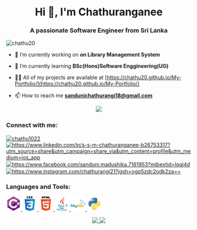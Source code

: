 <h1 align="center">Hi 👋, I'm Chathuranganee</h1>
<h3 align="center">A passionate Software Engineer from Sri Lanka</h3>

<p align="left"> <img src="https://komarev.com/ghpvc/?username=chathu20&label=Profile%20views&color=0e75b6&style=flat" alt="chathu20" /> </p>

- 🔭 I’m currently working on **on Library Management System**

- 🌱 I’m currently learning **BSc(Hons)Software Enggineering(UG)**

- 👨‍💻 All of my projects are available at [https://chathu20.github.io/My-Portfolio/](https://chathu20.github.io/My-Portfolio/)

- 📫 How to reach me **sandunichathurangi18@gmail.com**


<p align="center">
  <img height="180em" src="https://github-readme-streak-stats.herokuapp.com/?user=AdityaKanoi2001&theme=dark&hide_border=true"/>
</p>
<h3 align="left">Connect with me:</h3>
<p align="left">
<a href="https://twitter.com/chathu1022" target="blank"><img align="center" src="https://raw.githubusercontent.com/rahuldkjain/github-profile-readme-generator/master/src/images/icons/Social/twitter.svg" alt="chathu1022" height="30" width="40" /></a>
<a href="https://linkedin.com/in/https://www.linkedin.com/in/s-s-m-chathuranganee-b26753317?utm_source=share&utm_campaign=share_via&utm_content=profile&utm_medium=ios_app" target="blank"><img align="center" src="https://raw.githubusercontent.com/rahuldkjain/github-profile-readme-generator/master/src/images/icons/Social/linked-in-alt.svg" alt="https://www.linkedin.com/in/s-s-m-chathuranganee-b26753317?utm_source=share&utm_campaign=share_via&utm_content=profile&utm_medium=ios_app" height="30" width="40" /></a>
<a href="https://fb.com/https://www.facebook.com/sanduni.madushika.7161953?mibextid=lqqj4d" target="blank"><img align="center" src="https://raw.githubusercontent.com/rahuldkjain/github-profile-readme-generator/master/src/images/icons/Social/facebook.svg" alt="https://www.facebook.com/sanduni.madushika.7161953?mibextid=lqqj4d" height="30" width="40" /></a>
<a href="https://instagram.com/https://www.instagram.com/chathurangi21?igsh=ogq5zdc2odk2za==" target="blank"><img align="center" src="https://raw.githubusercontent.com/rahuldkjain/github-profile-readme-generator/master/src/images/icons/Social/instagram.svg" alt="https://www.instagram.com/chathurangi21?igsh=ogq5zdc2odk2za==" height="30" width="40" /></a>
</p>

<h3 align="left">Languages and Tools:</h3>
<p align="left"> <a href="https://www.w3schools.com/cs/" target="_blank" rel="noreferrer"> <img src="https://raw.githubusercontent.com/devicons/devicon/master/icons/csharp/csharp-original.svg" alt="csharp" width="40" height="40"/> </a> <a href="https://www.w3schools.com/css/" target="_blank" rel="noreferrer"> <img src="https://raw.githubusercontent.com/devicons/devicon/master/icons/css3/css3-original-wordmark.svg" alt="css3" width="40" height="40"/> </a> <a href="https://www.w3.org/html/" target="_blank" rel="noreferrer"> <img src="https://raw.githubusercontent.com/devicons/devicon/master/icons/html5/html5-original-wordmark.svg" alt="html5" width="40" height="40"/> </a> <a href="https://www.java.com" target="_blank" rel="noreferrer"> <img src="https://raw.githubusercontent.com/devicons/devicon/master/icons/java/java-original.svg" alt="java" width="40" height="40"/> </a> <a href="https://www.mysql.com/" target="_blank" rel="noreferrer"> <img src="https://raw.githubusercontent.com/devicons/devicon/master/icons/mysql/mysql-original-wordmark.svg" alt="mysql" width="40" height="40"/> </a> <a href="https://www.python.org" target="_blank" rel="noreferrer"> <img src="https://raw.githubusercontent.com/devicons/devicon/master/icons/python/python-original.svg" alt="python" width="40" height="40"/> </a> </p>
<p align="center">
  <a href="https://github.com/Chathu20">
    <img height="180em" src="https://github-readme-stats-eight-theta.vercel.app/api?username=Chathu20&show_icons=true&theme=algolia&include_all_commits=true&count_private=true"/>
  </a>
  <a href="https://github.com/Chathu20">
    <img height="180em" src="https://github-readme-stats-eight-theta.vercel.app/api/top-langs/?username=Chathu20&layout=compact&langs_count=8&theme=algolia"/>
  </a>
</p>

